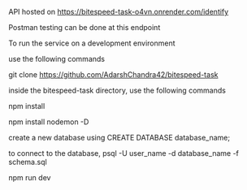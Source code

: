 API hosted on https://bitespeed-task-o4vn.onrender.com/identify

Postman testing can be done at this endpoint

To run the service on a development environment

use the following commands 

git clone https://github.com/AdarshChandra42/bitespeed-task

inside the bitespeed-task directory, use the following commands

npm install

npm install nodemon -D

create a new database using
CREATE DATABASE database_name;

to connect to the database, 
psql -U user_name -d database_name -f schema.sql

npm run dev
